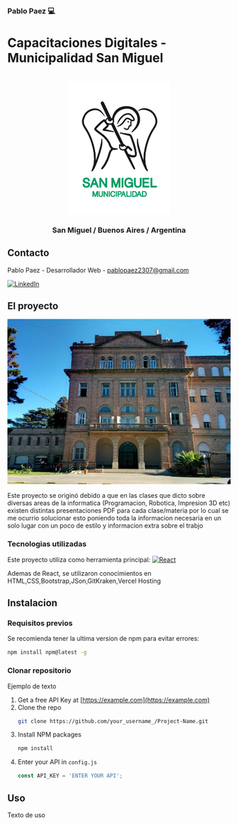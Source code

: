 ### Pablo Paez 💻
# Capacitaciones Digitales - Municipalidad San Miguel



<!-- LOGO -->
<br />
<div align="center">

  <a href="https://github.com/Pepe2307/WebTrabajo">
    <img src="src/images/angel3.png" alt="Logo" width="230" height="300">
  </a>

  <h3 align="center">San Miguel / Buenos Aires / Argentina</h3>
</div>



## Contacto

Pablo Paez - Desarrollador Web - pablopaez2307@gmail.com

[![LinkedIn][linkedin-shield]][linkedin-url]



## El proyecto

[![Product Name Screen Shot][product-screenshot]](https://example.com)

Este proyecto se originó debido a que en las clases que dicto sobre diversas areas de la informatica (Programacion, Robotica, Impresion 3D etc) existen distintas presentaciones PDF para cada clase/materia por lo cual se me ocurrio solucionar esto poniendo toda la informacion necesaria en un solo lugar con un poco de estilo y informacion extra sobre el trabjo


### Tecnologias utilizadas

Este proyecto utiliza como herramienta principal: 
[![React][React.js]][React-url]

Ademas de React, se utilizaron conocimientos en HTML,CSS,Bootstrap,JSon,GitKraken,Vercel Hosting


## Instalacion

### Requisitos previos

Se recomienda tener la ultima version de npm para evitar errores:

  ```sh
  npm install npm@latest -g
  ```

### Clonar repositorio

Ejemplo de texto

1. Get a free API Key at [https://example.com](https://example.com)
2. Clone the repo
   ```sh
   git clone https://github.com/your_username_/Project-Name.git
   ```
3. Install NPM packages
   ```sh
   npm install
   ```
4. Enter your API in `config.js`
   ```js
   const API_KEY = 'ENTER YOUR API';
   ```


## Uso

Texto de uso


<!-- LINKS -->

[linkedin-shield]: https://img.shields.io/badge/-LinkedIn-black.svg?style=for-the-badge&logo=linkedin&colorB=555
[linkedin-url]: https://www.linkedin.com/in/pablo-paez-t/
[product-screenshot]: src/images/colegio-maximo-san-miguel.jpg
[React.js]: https://img.shields.io/badge/React-20232A?style=for-the-badge&logo=react&logoColor=61DAFB
[React-url]: https://reactjs.org/

